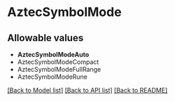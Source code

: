 # AztecSymbolMode



## Allowable values
* **AztecSymbolModeAuto**
* AztecSymbolModeCompact
* AztecSymbolModeFullRange
* AztecSymbolModeRune

[[Back to Model list]](../README.md#documentation-for-models) [[Back to API list]](../README.md#documentation-for-api-endpoints) [[Back to README]](../README.md)
